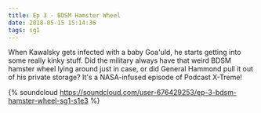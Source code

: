 ```yaml
---
title: Ep 3 - BDSM Hamster Wheel
date: 2018-05-15 15:14:36
tags: sg1
---
```


When Kawalsky gets infected with a baby Goa'uld, he starts getting into some really kinky stuff. Did the military always have that weird BDSM hamster wheel lying around just in case, or did General Hammond pull it out of his private storage? It's a NASA-infused episode of Podcast X-Treme!

{% soundcloud https://soundcloud.com/user-676429253/ep-3-bdsm-hamster-wheel-sg1-s1e3 %}